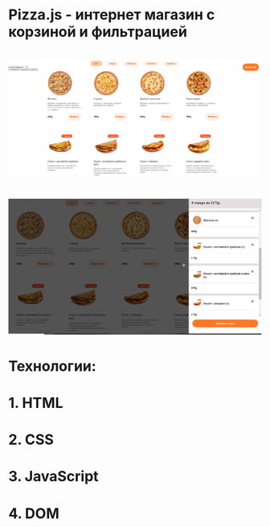 # Pizza.js - интернет магазин с корзиной и фильтрацией

# ![Alt text](./Screenshot_1.png?raw=true "Главная страница")

# ![Alt text](./Screenshot_2.png?raw=true "Корзина")

# Технологии:

# 1. HTML

# 2. CSS

# 3. JavaScript

# 4. DOM
